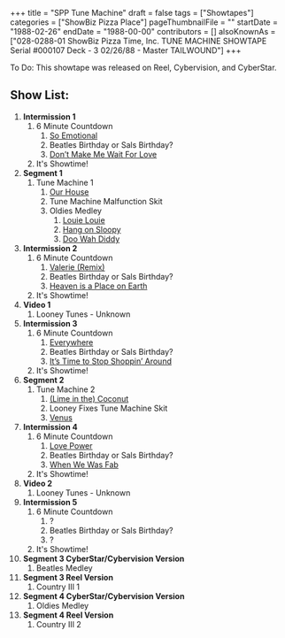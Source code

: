 +++
title = "SPP Tune Machine"
draft = false
tags = ["Showtapes"]
categories = ["ShowBiz Pizza Place"]
pageThumbnailFile = ""
startDate = "1988-02-26"
endDate = "1988-00-00"
contributors = []
alsoKnownAs = ["028-0288-01 ShowBiz Pizza Time, Inc. TUNE MACHINE SHOWTAPE Serial #000107 Deck - 3 02/26/88 - Master TAILWOUND"]
+++

To Do: This showtape was released on Reel, Cybervision, and CyberStar.

## Show List:

1.  **Intermission 1**
    1.  6 Minute Countdown
        1.  [So Emotional](https://en.wikipedia.org/wiki/So_Emotional)
        2.  Beatles Birthday or Sals Birthday?
        3.  [Don’t Make Me Wait For Love](https://en.wikipedia.org/wiki/Don%27t_Make_Me_Wait_for_Love)
    2.  It's Showtime!
2.  **Segment 1**
    1.  Tune Machine 1
        1.  [Our House](https://en.wikipedia.org/wiki/Our_House_(Crosby,_Stills,_Nash_%26_Young_song))
        2.  Tune Machine Malfunction Skit
        3.  Oldies Medley
            1.   [Louie Louie](https://en.wikipedia.org/wiki/The_Kingsmen_In_Person)
            2.   [Hang on Sloopy](https://en.wikipedia.org/wiki/Hang_On_Sloopy)
            3.   [Doo Wah Diddy](https://en.wikipedia.org/wiki/Do_Wah_Diddy_Diddy)
3.  **Intermission 2**
    1.  6 Minute Countdown
        1.  [Valerie (Remix)](https://en.wikipedia.org/wiki/Valerie_(Steve_Winwood_song))
        2.  Beatles Birthday or Sals Birthday?
        3.  [Heaven is a Place on Earth](https://en.wikipedia.org/wiki/Heaven_Is_a_Place_on_Earth)
    2.  It's Showtime!
4.  **Video 1**
    1.  Looney Tunes - Unknown
5.  **Intermission 3**
    1.  6 Minute Countdown
        1.  [Everywhere](https://en.wikipedia.org/wiki/Everywhere_(Fleetwood_Mac_song))
        2.  Beatles Birthday or Sals Birthday?
        3.  [It’s Time to Stop Shoppin’ Around](https://en.wikipedia.org/wiki/One_Heartbeat)
    2.  It's Showtime!
6.  **Segment 2**
    1.  Tune Machine 2
        1.  [(Lime in the) Coconut](https://en.wikipedia.org/wiki/Coconut_(song))
        2.  Looney Fixes Tune Machine Skit
        3.  [Venus](https://en.wikipedia.org/wiki/True_Confessions_(album))
7.  **Intermission 4**
    1.  6 Minute Countdown
        1.  [Love Power](https://en.wikipedia.org/wiki/Love_Power_(Dionne_Warwick_song))
        2.  Beatles Birthday or Sals Birthday?
        3.  [When We Was Fab](https://en.wikipedia.org/wiki/When_We_Was_Fab)
    2.  It's Showtime!
8.  **Video 2**
    1.  Looney Tunes - Unknown
9.  **Intermission 5**
    1.  6 Minute Countdown
        1.  ?
        2.  Beatles Birthday or Sals Birthday?
        3.  ?
    2.  It's Showtime!
10.  **Segment 3 CyberStar/Cybervision Version**
      1.  Beatles Medley
11.  **Segment 3 Reel Version**
      1.  Country III 1
12.  **Segment 4 CyberStar/Cybervision Version**
      1.  Oldies Medley
13.  **Segment 4 Reel Version**
      1.  Country III 2

